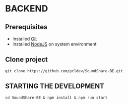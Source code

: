 # BACKEND

## Prerequisites

- Installed [Git](https://git-scm.com/download/)
- Installed [NodeJS](https://nodejs.org/en/download) on system environment

## Clone project

`git clone https://github.com/pcldev/SoundShare-BE.git`

## STARTING THE DEVELOPMENT

`cd SoundShare-BE & npm install & npm run start`
